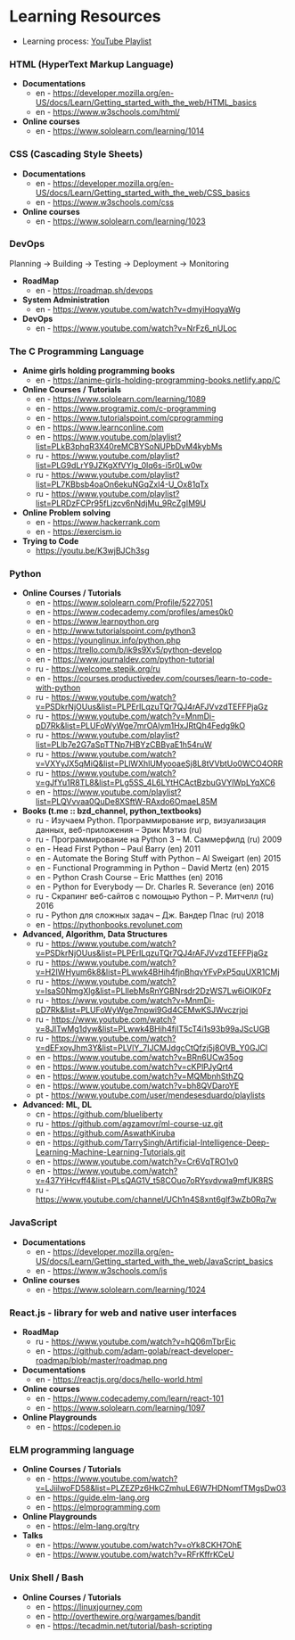 # Learning Resources
- Learning process: [YouTube Playlist](https://www.youtube.com/playlist?list=PL3HqI3Rgp3qiltDvyDBtmg2oBXpnXnAM6)

### HTML (HyperText Markup Language)
- **Documentations**
  - en - https://developer.mozilla.org/en-US/docs/Learn/Getting_started_with_the_web/HTML_basics
  - en - https://www.w3schools.com/html/
- **Online courses**
  - en - https://www.sololearn.com/learning/1014

### CSS (Cascading Style Sheets)
- **Documentations**
  - en - https://developer.mozilla.org/en-US/docs/Learn/Getting_started_with_the_web/CSS_basics
  - en - https://www.w3schools.com/css
- **Online courses**
  - en - https://www.sololearn.com/learning/1023

### DevOps
Planning -> Building -> Testing -> Deployment -> Monitoring
- **RoadMap**
  - en - https://roadmap.sh/devops
- **System Administration**
  - en - https://www.youtube.com/watch?v=dmyiHoqyaWg
- **DevOps**
  - en - https://www.youtube.com/watch?v=NrFz6_nULoc

### The C Programming Language
- **Anime girls holding programming books**
  - en - https://anime-girls-holding-programming-books.netlify.app/C
- **Online Courses / Tutorials**
  - en - https://www.sololearn.com/learning/1089
  - en - https://www.programiz.com/c-programming
  - en - https://www.tutorialspoint.com/cprogramming
  - en - https://www.learnconline.com
  - en - https://www.youtube.com/playlist?list=PLkB3phqR3X40reMCBYSoNUPbDvM4kybMs
  - ru - https://www.youtube.com/playlist?list=PLG9dLrY9JZKgXfVYlg_0lq6s-i5r0Lw0w
  - ru - https://www.youtube.com/playlist?list=PL7KBbsb4oaOn6ekuNGqZxl4-U_Ox81qTx
  - ru - https://www.youtube.com/playlist?list=PLRDzFCPr95fLjzcv6nNdjMu_9RcZgIM9U
- **Online Problem solving**
  - en - https://www.hackerrank.com
  - en - https://exercism.io
- **Trying to Code**
  - https://youtu.be/K3wjBJCh3sg

### Python
- **Online Courses / Tutorials**
  - en - https://www.sololearn.com/Profile/5227051
  - en - https://www.codecademy.com/profiles/ames0k0
  - en - https://www.learnpython.org
  - en - http://www.tutorialspoint.com/python3
  - en - https://younglinux.info/python.php
  - en - https://trello.com/b/ik9s9Xv5/python-develop
  - en - https://www.journaldev.com/python-tutorial
  - ru - https://welcome.stepik.org/ru
  - en - https://courses.productivedev.com/courses/learn-to-code-with-python
  - ru - https://www.youtube.com/watch?v=PSDkrNjOUus&list=PLPErILqzuTQr7QJ4rAFJVvzdTEFFPjaGz
  - ru - https://www.youtube.com/watch?v=MnmDi-pD7Rk&list=PLUFoWyWge7mrOAlym1HxJRtQh4Fedg9kO
  - ru - https://www.youtube.com/playlist?list=PLlb7e2G7aSpTTNp7HBYzCBByaE1h54ruW
  - ru - https://www.youtube.com/watch?v=VXYyJX5qMiQ&list=PLlWXhlUMyooaeSj8L8tVVbtUo0WCO4ORR
  - ru - https://www.youtube.com/watch?v=gJfYu1R8TL8&list=PLg5SS_4L6LYtHCActBzbuGVYlWpLYqXC6
  - en - https://www.youtube.com/playlist?list=PLQVvvaa0QuDe8XSftW-RAxdo6OmaeL85M
- **Books (t.me :: bzd_channel, python_textbooks)**
  - ru - Изучаем Python. Программирование игр, визуализация данных, веб-приложения – Эрик Мэтиз (ru)
  - ru - Программирование на Python 3 – М. Саммерфилд (ru) 2009
  - en - Head First Python – Paul Barry (en) 2011
  - en - Automate the Boring Stuff with Python – Al Sweigart (en) 2015
  - en - Functional Programming in Python – David Mertz (en) 2015
  - en - Python Crash Course – Eric Matthes (en) 2016
  - en - Python for Everybody — Dr. Charles R. Severance (en) 2016
  - ru - Скрапинг веб-сайтов с помощью Python – Р. Митчелл (ru) 2016
  - ru - Python для сложных задач – Дж. Вандер Плас (ru) 2018
  - en - https://pythonbooks.revolunet.com
- **Advanced, Algorithm, Data Structures**
  - ru - https://www.youtube.com/watch?v=PSDkrNjOUus&list=PLPErILqzuTQr7QJ4rAFJVvzdTEFFPjaGz
  - ru - https://www.youtube.com/watch?v=H2IWHyum6k8&list=PLwwk4BHih4fjnBhqvYFvPxP5quUXR1CMj
  - ru - https://www.youtube.com/watch?v=IsaS0NmgXlg&list=PLIlebMsRnYGBNrsdr2DzWS7Lw6iOlK0Fz
  - ru - https://www.youtube.com/watch?v=MnmDi-pD7Rk&list=PLUFoWyWge7mpwi9Gd4CEMwKSJWvczrjpi
  - ru - https://www.youtube.com/watch?v=8JlTwMg1dyw&list=PLwwk4BHih4fjIT5cT4i1s93b99aJScUGB
  - ru - https://www.youtube.com/watch?v=dEFxoyJhm3Y&list=PLVlY_7IJCMJdgcCtQfzj5j8OVB_Y0GJCl
  - en - https://www.youtube.com/watch?v=BRn6UCw35og
  - en - https://www.youtube.com/watch?v=cKPlPJyQrt4
  - en - https://www.youtube.com/watch?v=MQMbnhSthZQ
  - en - https://www.youtube.com/watch?v=bh8QVDaroYE
  - pt - https://www.youtube.com/user/mendesesduardo/playlists
- **Advanced: ML, DL**
  - cn - https://github.com/blueliberty
  - ru - https://github.com/agzamovr/ml-course-uz.git
  - en - https://github.com/AswathKiruba
  - en - https://github.com/TarrySingh/Artificial-Intelligence-Deep-Learning-Machine-Learning-Tutorials.git
  - en - https://www.youtube.com/watch?v=Cr6VqTRO1v0
  - en - https://www.youtube.com/watch?v=437YiHcvff4&list=PLsQAG1V_t58COuo7oRYsvdvwa9mfUK8RS
  - ru - https://www.youtube.com/channel/UCh1n4S8xnt6glf3wZb0Rq7w

### JavaScript
- **Documentations**
  - en - https://developer.mozilla.org/en-US/docs/Learn/Getting_started_with_the_web/JavaScript_basics
  - en - https://www.w3schools.com/js
- **Online courses**
  - en - https://www.sololearn.com/learning/1024

### React.js - library for web and native user interfaces
- **RoadMap**
  - ru - https://www.youtube.com/watch?v=hQ06mTbrEic
  - en - https://github.com/adam-golab/react-developer-roadmap/blob/master/roadmap.png
- **Documentations**
  - en - https://reactjs.org/docs/hello-world.html
- **Online courses**
  - en - https://www.codecademy.com/learn/react-101
  - en - https://www.sololearn.com/learning/1097
- **Online Playgrounds**
  - en - https://codepen.io

### ELM programming language
- **Online Courses / Tutorials**
  - en - https://www.youtube.com/watch?v=LJiilwoFD58&list=PLZEZPz6HkCZmhuLE6W7HDNomfTMgsDw03
  - en - https://guide.elm-lang.org
  - en - https://elmprogramming.com
- **Online Playgrounds**
  - en - https://elm-lang.org/try
- **Talks**
  - en - https://www.youtube.com/watch?v=oYk8CKH7OhE
  - en - https://www.youtube.com/watch?v=RFrKffrKCeU

### Unix Shell / Bash
- **Online Courses / Tutorials**
  - en - https://linuxjourney.com
  - en - http://overthewire.org/wargames/bandit
  - en - https://tecadmin.net/tutorial/bash-scripting
